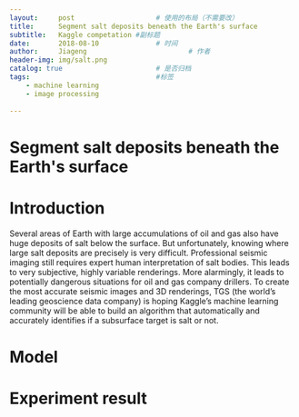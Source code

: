 ```yaml
---
layout:     post   				    # 使用的布局（不需要改）
title:      Segment salt deposits beneath the Earth's surface			# 标题 
subtitle:   Kaggle competation #副标题
date:       2018-08-10				# 时间
author:     Jiageng 						# 作者
header-img: img/salt.png   
catalog: true 						# 是否归档
tags:								#标签
    - machine learning
    - image processing
    
---
```


<script type="text/javascript" src="http://cdn.mathjax.org/mathjax/latest/MathJax.js?config=default"></script>
# Segment salt deposits beneath the Earth's surface

# Introduction
Several areas of Earth with large accumulations of oil and gas also have huge deposits of salt below the surface.
But unfortunately, knowing where large salt deposits are precisely is very difficult. 
Professional seismic imaging still requires expert human interpretation of salt bodies. 
This leads to very subjective, highly variable renderings. 
More alarmingly, it leads to potentially dangerous situations for oil and gas company drillers.
To create the most accurate seismic images and 3D renderings, TGS (the world’s leading geoscience data company) is hoping Kaggle’s machine learning community will be able to build an algorithm that automatically and accurately identifies if a subsurface target is salt or not.

# Model

# Experiment result
